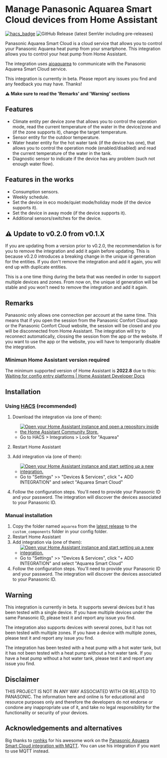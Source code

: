 # Manage Panasonic Aquarea Smart Cloud devices from Home Assistant

[![hacs_badge](https://img.shields.io/badge/HACS-Default-41BDF5.svg)](https://github.com/hacs/integration)
![GitHub Release (latest SemVer including pre-releases)](https://img.shields.io/github/v/release/cjaliaga/home-assistant-aquarea?include_prereleases)

Panasonic Aquarea Smart Cloud is a cloud service that allows you to control your Panasonic Aquarea heat pump from your smartphone. This integration allows you to control your heat pump from Home Assistant.

The integration uses [aioaquarea](https://github.com/cjaliaga/aioaquarea) to communicate with the Panasonic Aquarea Smart Cloud service.

This integration is currently in beta. Please report any issues you find and any feedback you may have. Thanks!

**⚠️ Make sure to read the 'Remarks' and 'Warning' sections**

## Features
* Climate entity per device zone that allows you to control the operation mode, read the current temperature of the water in the device/zone and (if the zone supports it), change the target temperature.
* Sensor entity for the outdoor temperature.
* Water heater entity for the hot water tank (if the device has one), that allows you to control the operation mode (enabled/disabled) and read the current temperature of the water in the tank.
* Diagnostic sensor to indicate if the device has any problem (such not enough water flow).

## Features in the works
* Consumption sensors.
* Weekly schedule.
* Set the device in eco mode/quiet mode/holiday mode (if the device supports it).
* Set the device in away mode (if the device supports it).
* Additional sensors/switches for the device.

## ⚠️ Update to v0.2.0 from v0.1.X
If you are updating from a version prior to v0.2.0, the recommendation is for you to remove the integration and add it again before updating. This is because v0.2.0 introduces a breaking change in the unique id generation for the entities. If you don't remove the integration and add it again, you will end up with duplicate entities.

This is a one time thing during the beta that was needed in order to support multiple devices and zones. From now on, the unique id generation will be stable and you won't need to remove the integration and add it again.

## Remarks
Panasonic only allows one connection per account at the same time. This means that if you open the session from the Panasonic Confort Cloud app or the Panasonic Confort Cloud website, the session will be closed and you will be disconnected from Home Assistant. The integration will try to reconnect automatically, clossing the session from the app or the website. If you want to use the app or the website, you will have to temporarily disable the integration.

### Minimun Home Assistant version required
The minimum supported version of Home Assistant is **2022.8** due to this: [Waiting for config entry platforms | Home Assistant Developer Docs](https://developers.home-assistant.io/blog/2022/07/08/config_entry_forwards/)

## Installation

### Using [HACS](https://hacs.xyz/) (recommended)

1. Download the integration via (one of them):
   - [![Open your Home Assistant instance and open a repository inside the Home Assistant Community Store.](https://my.home-assistant.io/badges/hacs_repository.svg)](https://my.home-assistant.io/redirect/hacs_repository/?owner=cjaliaga&repository=home-assistant-aquarea&category=integration)
   - Go to HACS > Integrations > Look for "Aquarea" 

2. Restart Home Assistant
3. Add integration via (one of them):
   - [![Open your Home Assistant instance and start setting up a new integration.](https://my.home-assistant.io/badges/config_flow_start.svg)](https://my.home-assistant.io/redirect/config_flow_start/?domain=aquarea)
   - Go to "Settings" >> "Devices & Services", click "+ ADD INTEGRATION" and select "Aquarea Smart Cloud"
4. Follow the configuration steps. You'll need to provide your Panasonic ID and your password. The integration will discover the devices associated to your Panasonic ID. 

### Manual installation
1. Copy the folder named `aquarea` from the [latest release](https://github.com/cjaliaga/home-assistant-aquarea/releases/latest) to the `custom_components` folder in your config folder.
2. Restart Home Assistant
3. Add integration via (one of them):
   - [![Open your Home Assistant instance and start setting up a new integration.](https://my.home-assistant.io/badges/config_flow_start.svg)](https://my.home-assistant.io/redirect/config_flow_start/?domain=aquarea)
   - Go to "Settings" >> "Devices & Services", click "+ ADD INTEGRATION" and select "Aquarea Smart Cloud"
4. Follow the configuration steps. You'll need to provide your Panasonic ID and your password. The integration will discover the devices associated to your Panasonic ID.

## Warning
This integration is currently in beta. It supports several devices but it has been tested with a single device. If you have multiple devices under the same Panasonic ID, please test it and report any issue you find.

The integration also supports devices with several zones, but it has not been tested with multiple zones. If you have a device with multiple zones, please test it and report any issue you find.

The integration has been tested with a heat pump with a hot water tank, but it has not been tested with a heat pump without a hot water tank. If you have a heat pump without a hot water tank, please test it and report any issue you find.

## Disclaimer

THIS PROJECT IS NOT IN ANY WAY ASSOCIATED WITH OR RELATED TO PANASONIC. The information here and online is for educational and resource purposes only and therefore the developers do not endorse or condone any inappropriate use of it, and take no legal responsibility for the functionality or security of your devices.

## Acknowledgements and alternatives

Big thanks to [ronhks](https://github.com/ronhks) for his awesome work on the [Panasonic Aquaera Smart Cloud integration with MQTT](https://github.com/ronhks/panasonic-aquarea-smart-cloud-mqtt). You can use his integration if you want to use MQTT instead.
